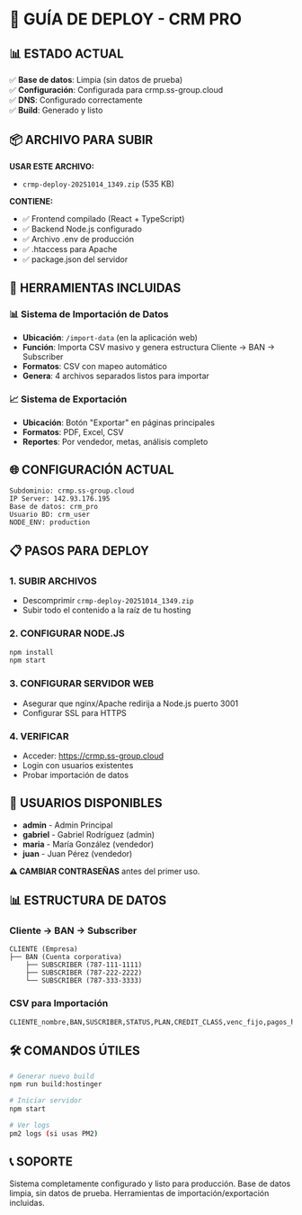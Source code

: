 # 🚀 GUÍA DE DEPLOY - CRM PRO

## 📊 ESTADO ACTUAL

✅ **Base de datos**: Limpia (sin datos de prueba)  
✅ **Configuración**: Configurada para crmp.ss-group.cloud  
✅ **DNS**: Configurado correctamente  
✅ **Build**: Generado y listo  

## 📦 ARCHIVO PARA SUBIR

**USAR ESTE ARCHIVO:**
- `crmp-deploy-20251014_1349.zip` (535 KB)

**CONTIENE:**
- ✅ Frontend compilado (React + TypeScript)
- ✅ Backend Node.js configurado
- ✅ Archivo .env de producción
- ✅ .htaccess para Apache
- ✅ package.json del servidor

## 🔧 HERRAMIENTAS INCLUIDAS

### 📊 **Sistema de Importación de Datos**
- **Ubicación**: `/import-data` (en la aplicación web)
- **Función**: Importa CSV masivo y genera estructura Cliente → BAN → Subscriber
- **Formatos**: CSV con mapeo automático
- **Genera**: 4 archivos separados listos para importar

### 📈 **Sistema de Exportación**
- **Ubicación**: Botón "Exportar" en páginas principales
- **Formatos**: PDF, Excel, CSV
- **Reportes**: Por vendedor, metas, análisis completo

## 🌐 CONFIGURACIÓN ACTUAL

```
Subdominio: crmp.ss-group.cloud
IP Server: 142.93.176.195
Base de datos: crm_pro
Usuario BD: crm_user
NODE_ENV: production
```

## 📋 PASOS PARA DEPLOY

### 1. SUBIR ARCHIVOS
- Descomprimir `crmp-deploy-20251014_1349.zip`
- Subir todo el contenido a la raíz de tu hosting

### 2. CONFIGURAR NODE.JS
```bash
npm install
npm start
```

### 3. CONFIGURAR SERVIDOR WEB
- Asegurar que nginx/Apache redirija a Node.js puerto 3001
- Configurar SSL para HTTPS

### 4. VERIFICAR
- Acceder: https://crmp.ss-group.cloud
- Login con usuarios existentes
- Probar importación de datos

## 👥 USUARIOS DISPONIBLES

- **admin** - Admin Principal
- **gabriel** - Gabriel Rodríguez (admin)  
- **maria** - María González (vendedor)
- **juan** - Juan Pérez (vendedor)

**⚠️ CAMBIAR CONTRASEÑAS** antes del primer uso.

## 📊 ESTRUCTURA DE DATOS

### Cliente → BAN → Subscriber
```
CLIENTE (Empresa)
├── BAN (Cuenta corporativa)
    ├── SUBSCRIBER (787-111-1111)
    ├── SUBSCRIBER (787-222-2222)
    └── SUBSCRIBER (787-333-3333)
```

### CSV para Importación
```csv
CLIENTE_nombre,BAN,SUSCRIBER,STATUS,PLAN,CREDIT_CLASS,venc_fijo,pagos_hechos,meses_vendidos,equipo,ITEM_LDESC,EMAIL,CONTACTO
```

## 🛠️ COMANDOS ÚTILES

```bash
# Generar nuevo build
npm run build:hostinger

# Iniciar servidor
npm start

# Ver logs
pm2 logs (si usas PM2)
```

## 📞 SOPORTE

Sistema completamente configurado y listo para producción.
Base de datos limpia, sin datos de prueba.
Herramientas de importación/exportación incluidas.
